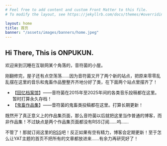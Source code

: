 ```yaml
---
# Feel free to add content and custom Front Matter to this file.
# To modify the layout, see https://jekyllrb.com/docs/themes/#overriding-theme-defaults

layout: home
title: 首页
banner: "/assets/images/banners/home.jpeg"
---
```


## Hi There, This is ONPUKUN.

欢迎来到沉睡在互联网某个角落的，音符菌的小屋。

刚翻修完，屋子还有点空荡荡……因为音符菌又开了两个新的站点，把原来零零乱乱摆在这里的音乐和鬼畜作品整整齐齐地分好了类，在下面两个站点里摆齐了！

* 【[回忆档案馆](https://kurozim26.github.io/legacy/)】——音符菌在2015年至2025年间的各类音乐投稿都在这里。暂时打算永久存档！
* 【[鬼畜作品集](https://kurozim26.github.io/jinkela/)】——音符菌的鬼畜类投稿都在这里。打算长期更新！

既然开了真正意义上的作品集页面，那么音符菌以后就把这里当作普通的博客，而非作品集！不过缺点是两个作品集页面都没有RSS订阅……呜……

不管了！那就订阅这里的[RSS](https://kurozim26.github.io/feed.xml)吧！反正如果有空有精力，博客会定期更新！至于怎么让YAT主题的首页不把所有的文章都放进来……有余力再研究好了！